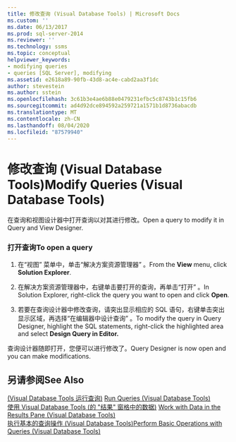 ```yaml
---
title: 修改查询 (Visual Database Tools) | Microsoft Docs
ms.custom: ''
ms.date: 06/13/2017
ms.prod: sql-server-2014
ms.reviewer: ''
ms.technology: ssms
ms.topic: conceptual
helpviewer_keywords:
- modifying queries
- queries [SQL Server], modifying
ms.assetid: e2618a89-90fb-43d8-ac4e-cabd2aa3f1dc
author: stevestein
ms.author: sstein
ms.openlocfilehash: 3c61b3e4ae6b88e0479231efbc5c8743b1c15fb6
ms.sourcegitcommit: ad4d92dce894592a259721a1571b1d8736abacdb
ms.translationtype: MT
ms.contentlocale: zh-CN
ms.lasthandoff: 08/04/2020
ms.locfileid: "87579940"
---
```

# <a name="modify-queries-visual-database-tools"></a><span data-ttu-id="92c1f-102">修改查询 (Visual Database Tools)</span><span class="sxs-lookup"><span data-stu-id="92c1f-102">Modify Queries (Visual Database Tools)</span></span>
  <span data-ttu-id="92c1f-103">在查询和视图设计器中打开查询以对其进行修改。</span><span class="sxs-lookup"><span data-stu-id="92c1f-103">Open a query to modify it in Query and View Designer.</span></span>  
  
### <a name="to-open-a-query"></a><span data-ttu-id="92c1f-104">打开查询</span><span class="sxs-lookup"><span data-stu-id="92c1f-104">To open a query</span></span>  
  
1.  <span data-ttu-id="92c1f-105">在“视图”  菜单中，单击“解决方案资源管理器”  。</span><span class="sxs-lookup"><span data-stu-id="92c1f-105">From the **View** menu, click **Solution Explorer**.</span></span>  
  
2.  <span data-ttu-id="92c1f-106">在解决方案资源管理器中，右键单击要打开的查询，再单击“打开”  。</span><span class="sxs-lookup"><span data-stu-id="92c1f-106">In Solution Explorer, right-click the query you want to open and click **Open**.</span></span>  
  
3.  <span data-ttu-id="92c1f-107">若要在查询设计器中修改查询，请突出显示相应的 SQL 语句，右键单击突出显示区域，再选择“在编辑器中设计查询”  。</span><span class="sxs-lookup"><span data-stu-id="92c1f-107">To modify the query in Query Designer, highlight the SQL statements, right-click the highlighted area and select **Design Query in Editor.**</span></span>  
  
 <span data-ttu-id="92c1f-108">查询设计器随即打开，您便可以进行修改了。</span><span class="sxs-lookup"><span data-stu-id="92c1f-108">Query Designer is now open and you can make modifications.</span></span>  
  
## <a name="see-also"></a><span data-ttu-id="92c1f-109">另请参阅</span><span class="sxs-lookup"><span data-stu-id="92c1f-109">See Also</span></span>  
 <span data-ttu-id="92c1f-110">[&#40;Visual Database Tools 运行查询&#41;](visual-database-tools.md) </span><span class="sxs-lookup"><span data-stu-id="92c1f-110">[Run Queries &#40;Visual Database Tools&#41;](visual-database-tools.md) </span></span>  
 <span data-ttu-id="92c1f-111">[使用 Visual Database Tools &#40;的 "结果" 窗格中的数据&#41;](results-pane-visual-database-tools.md) </span><span class="sxs-lookup"><span data-stu-id="92c1f-111">[Work with Data in the Results Pane &#40;Visual Database Tools&#41;](results-pane-visual-database-tools.md) </span></span>  
 [<span data-ttu-id="92c1f-112">执行基本的查询操作 (Visual Database Tools)</span><span class="sxs-lookup"><span data-stu-id="92c1f-112">Perform Basic Operations with Queries &#40;Visual Database Tools&#41;</span></span>](perform-basic-operations-with-queries-visual-database-tools.md)  
  
  
